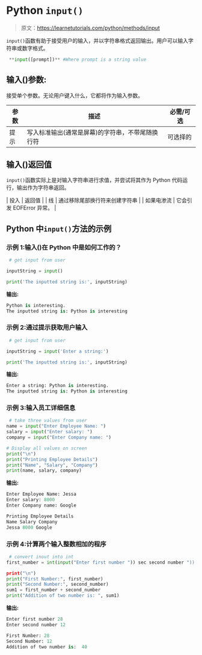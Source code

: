 # Python `input()`

> 原文：<https://learnetutorials.com/python/methods/input>

`input()`函数有助于接受用户的输入，并以字符串格式返回输出。用户可以输入字符串或数字格式。

```py
 **input([prompt])** #Where prompt is a string value

```

## 输入()参数:

接受单个参数。无论用户键入什么，它都将作为输入参数。

| 参数 | 描述 | 必需/可选 |
| --- | --- | --- |
| 提示 | 写入标准输出(通常是屏幕)的字符串，不带尾随换行符 | 可选择的 |

## 输入()返回值

`input()`函数实际上是对输入字符串进行求值，并尝试将其作为 Python 代码运行，输出作为字符串返回。

| 投入 | 返回值 |
| 线 | 通过移除尾部换行符来创建字符串 |
| 如果电渗流 | 它会引发 EOFError 异常。 |

## Python 中`input()`方法的示例

### 示例 1:输入()在 Python 中是如何工作的？

```py
 # get input from user

inputString = input()

print('The inputted string is:', inputString) 

```

**输出:**

```py
Python is interesting.
The inputted string is: Python is interesting 
```

### 示例 2:通过提示获取用户输入

```py
 # get input from user

inputString = input('Enter a string:')

print('The inputted string is:', inputString) 

```

**输出:**

```py
Enter a string: Python is interesting.
The inputted string is: Python is interesting 
```

### 示例 3:输入员工详细信息

```py
 # take three values from user
name = input("Enter Employee Name: ")
salary = input("Enter salary: ")
company = input("Enter Company name: ")

# Display all values on screen
print("\n")
print("Printing Employee Details")
print("Name", "Salary", "Company")
print(name, salary, company) 

```

**输出:**

```py
Enter Employee Name: Jessa
Enter salary: 8000
Enter Company name: Google

Printing Employee Details
Name Salary Company
Jessa 8000 Google 
```

### 示例 4:计算两个输入整数相加的程序

```py
 # convert inout into int
first_number = int(input("Enter first number ")) sec second number "))

print("\n")
print("First Number:", first_number)
print("Second Number:", second_number)
sum1 = first_number + second_number
print("Addition of two number is: ", sum1) 

```

**输出:**

```py
Enter first number 28
Enter second number 12

First Number: 28
Second Number: 12
Addition of two number is:  40 
```